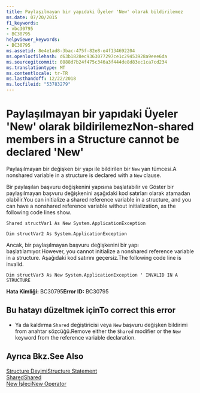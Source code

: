 ```yaml
---
title: Paylaşılmayan bir yapıdaki Üyeler 'New' olarak bildirilemez
ms.date: 07/20/2015
f1_keywords:
- vbc30795
- BC30795
helpviewer_keywords:
- BC30795
ms.assetid: 8e4e1ad8-3bac-475f-82e8-e4f134692204
ms.openlocfilehash: d63b1828ec9363077297ce1c29453928a9eee6da
ms.sourcegitcommit: 0888d7b24f475c346a3f444de8d83ec1ca7cd234
ms.translationtype: MT
ms.contentlocale: tr-TR
ms.lasthandoff: 12/22/2018
ms.locfileid: "53783279"
---
```

# <a name="non-shared-members-in-a-structure-cannot-be-declared-new"></a><span data-ttu-id="32f8b-102">Paylaşılmayan bir yapıdaki Üyeler 'New' olarak bildirilemez</span><span class="sxs-lookup"><span data-stu-id="32f8b-102">Non-shared members in a Structure cannot be declared 'New'</span></span>
<span data-ttu-id="32f8b-103">Paylaşılmayan bir değişken bir yapı ile bildirilen bir `New` yan tümcesi.</span><span class="sxs-lookup"><span data-stu-id="32f8b-103">A nonshared variable in a structure is declared with a `New` clause.</span></span>  
  
 <span data-ttu-id="32f8b-104">Bir paylaşılan başvuru değişkenini yapısına başlatabilir ve Göster bir paylaşılmayan başvuru değişkenini aşağıdaki kod satırları olarak atamadan olabilir.</span><span class="sxs-lookup"><span data-stu-id="32f8b-104">You can initialize a shared reference variable in a structure, and you can have a nonshared reference variable without initialization, as the following code lines show.</span></span>  
  
 `Shared structVar1 As New System.ApplicationException`  
  
 `Dim structVar2 As System.ApplicationException`  
  
 <span data-ttu-id="32f8b-105">Ancak, bir paylaşılmayan başvuru değişkenini bir yapı başlatılamıyor.</span><span class="sxs-lookup"><span data-stu-id="32f8b-105">However, you cannot initialize a nonshared reference variable in a structure.</span></span> <span data-ttu-id="32f8b-106">Aşağıdaki kod satırını geçersiz.</span><span class="sxs-lookup"><span data-stu-id="32f8b-106">The following code line is invalid.</span></span>  
  
 `Dim structVar3 As New System.ApplicationException ' INVALID IN A STRUCTURE`  
  
 <span data-ttu-id="32f8b-107">**Hata Kimliği:** BC30795</span><span class="sxs-lookup"><span data-stu-id="32f8b-107">**Error ID:** BC30795</span></span>  
  
## <a name="to-correct-this-error"></a><span data-ttu-id="32f8b-108">Bu hatayı düzeltmek için</span><span class="sxs-lookup"><span data-stu-id="32f8b-108">To correct this error</span></span>  
  
-   <span data-ttu-id="32f8b-109">Ya da kaldırma `Shared` değiştiricisi veya `New` başvuru değişken bildirimi from anahtar sözcüğü.</span><span class="sxs-lookup"><span data-stu-id="32f8b-109">Remove either the `Shared` modifier or the `New` keyword from the reference variable declaration.</span></span>  
  
## <a name="see-also"></a><span data-ttu-id="32f8b-110">Ayrıca Bkz.</span><span class="sxs-lookup"><span data-stu-id="32f8b-110">See Also</span></span>  
 [<span data-ttu-id="32f8b-111">Structure Deyimi</span><span class="sxs-lookup"><span data-stu-id="32f8b-111">Structure Statement</span></span>](../../visual-basic/language-reference/statements/structure-statement.md)  
 [<span data-ttu-id="32f8b-112">Shared</span><span class="sxs-lookup"><span data-stu-id="32f8b-112">Shared</span></span>](../../visual-basic/language-reference/modifiers/shared.md)  
 [<span data-ttu-id="32f8b-113">New İşleci</span><span class="sxs-lookup"><span data-stu-id="32f8b-113">New Operator</span></span>](../../visual-basic/language-reference/operators/new-operator.md)
